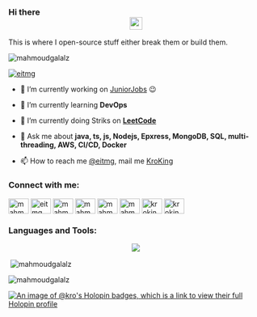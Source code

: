 ### Hi there <div align=center><a href="https://www.gautamkrishnar.com/"><img src="https://media.giphy.com/media/hvRJCLFzcasrR4ia7z/giphy.gif" width="25px"></a>
This is where I open-source stuff either break them or build them.
</div>
<p align="left"> <img src="https://komarev.com/ghpvc/?username=mahmoudgalalz&label=Profile%20views&color=0e75b6&style=flat" alt="mahmoudgalalz" /> </p>

<p align="left"> <a href="https://twitter.com/eitmg" target="blank"><img src="https://img.shields.io/twitter/follow/eitmg?logo=twitter&style=for-the-badge" alt="eitmg" /></a> </p>

- :telescope:  I’m currently working on [JuniorJobs](https://github.com/mahmoudgalalz/juniorjobs)  :wink:

- 🌱 I’m currently learning **DevOps**
- 🌱 I’m currently doing Striks on **[LeetCode](https://leetcode.com/kroking)**

- 💬 Ask me about **java, ts, js, Nodejs, Epxress, MongoDB, SQL, multi-threading, AWS, CI/CD, Docker**

- 📫 How to reach me [@eitmg](https://twitter.com/eitmg), mail me [KroKing](mailto:krooking0@gmail.com)

<h3 align="left">Connect with me:</h3>
<p align="left">
<a href="https://dev.to/mahmoudgalal" target="blank"><img align="center" src="https://cdn.jsdelivr.net/npm/simple-icons@3.0.1/icons/dev-dot-to.svg" alt="mahmoudgalalz" height="30" width="40" /></a>
<a href="https://twitter.com/eitmg" target="blank"><img align="center" src="https://raw.githubusercontent.com/rahuldkjain/github-profile-readme-generator/master/src/images/icons/Social/twitter.svg" alt="eitmg" height="30" width="40" /></a>
<a href="https://linkedin.com/in/mahmoudgalalz" target="blank"><img align="center" src="https://raw.githubusercontent.com/rahuldkjain/github-profile-readme-generator/master/src/images/icons/Social/linked-in-alt.svg" alt="mahmoudgalalz" height="30" width="40" /></a>
<a href="https://stackoverflow.com/users/mahmoudgalalz" target="blank"><img align="center" src="https://raw.githubusercontent.com/rahuldkjain/github-profile-readme-generator/master/src/images/icons/Social/stack-overflow.svg" alt="mahmoudgalalz" height="30" width="40" /></a>
<a href="https://fb.com/mahmoudgalalzz" target="blank"><img align="center" src="https://raw.githubusercontent.com/rahuldkjain/github-profile-readme-generator/master/src/images/icons/Social/facebook.svg" alt="mahmoudgalalzz" height="30" width="40" /></a>
<a href="https://instagram.com/mahmoudgalalz" target="blank"><img align="center" src="https://raw.githubusercontent.com/rahuldkjain/github-profile-readme-generator/master/src/images/icons/Social/instagram.svg" alt="mahmoudgalalz" height="30" width="40" /></a>
<a href="https://codeforces.com/profile/kroking" target="blank"><img align="center" src="https://raw.githubusercontent.com/rahuldkjain/github-profile-readme-generator/master/src/images/icons/Social/codeforces.svg" alt="kroking" height="30" width="40" /></a>
<a href="https://www.leetcode.com/kroking" target="blank"><img align="center" src="https://raw.githubusercontent.com/rahuldkjain/github-profile-readme-generator/master/src/images/icons/Social/leet-code.svg" alt="kroking" height="30" width="40" /></a>
</p>

<h3 align="left">Languages and Tools:</h3>
<p align="center">
  <a href="https://skillicons.dev">
    <img src="https://skillicons.dev/icons?i=git,vim,linux,vscode,githubactions,java,cpp,go,js,ts,postgres,mysql,mongodb,prisma,nodejs,expressjs,react,astro,tailwind,aws,azure,gcp,cf,workers,bash,ansible&perline=5" />
  </a>
</p>

<p>&nbsp;<img align="center" src="https://github-readme-stats.vercel.app/api?username=mahmoudgalalz&show_icons=true&locale=en" alt="mahmoudgalalz" /></p>

<p><img align="center" src="https://github-readme-streak-stats.herokuapp.com/?user=mahmoudgalalz&" alt="mahmoudgalalz" /></p>

[![An image of @kro's Holopin badges, which is a link to view their full Holopin profile](https://holopin.me/kro)](https://holopin.io/@kro)

